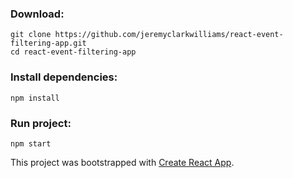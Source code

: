 ### Download:

```
git clone https://github.com/jeremyclarkwilliams/react-event-filtering-app.git
cd react-event-filtering-app
```

### Install dependencies:

```
npm install
```

### Run project:

```
npm start
```

This project was bootstrapped with [Create React App](https://github.com/facebookincubator/create-react-app).
